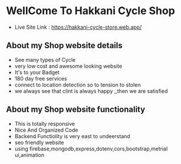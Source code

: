 # WellCome To Hakkani Cycle Shop

* Live Site Link : https://hakkani-cycle-store.web.app/

## About my Shop website details

 * See many types of Cycle
 * very low cost and awesome looking website
 * It's to your Badget
 * 180 day free services
 * connect to location detection so to tension to stolen 
  * we always see that clint is always happy ,,then we are satisfied
## About my Shop website functionality

 * This is totally responsive
 * Nice And Organized Code 
 * Backend Functiolity is very east to undeerstand
 * seo friendly website
 * using firebase,mongodb,express,dotenv,cors,bootstrap,metrial ui,animation


